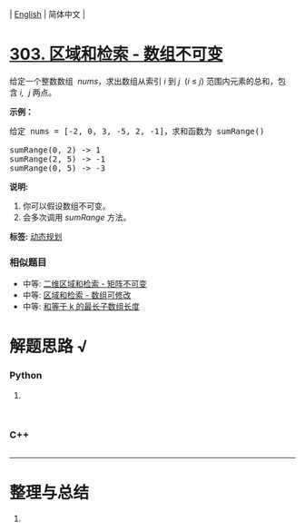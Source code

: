 | [English](README_EN.md) | 简体中文 |

# [303. 区域和检索 - 数组不可变](https://leetcode-cn.com/problems/range-sum-query-immutable)
<p>给定一个整数数组 &nbsp;<em>nums</em>，求出数组从索引&nbsp;<em>i&nbsp;</em>到&nbsp;<em>j&nbsp;&nbsp;</em>(<em>i</em>&nbsp;&le;&nbsp;<em>j</em>) 范围内元素的总和，包含&nbsp;<em>i,&nbsp; j&nbsp;</em>两点。</p>

<p><strong>示例：</strong></p>

<pre>给定 nums = [-2, 0, 3, -5, 2, -1]，求和函数为 sumRange()

sumRange(0, 2) -&gt; 1
sumRange(2, 5) -&gt; -1
sumRange(0, 5) -&gt; -3</pre>

<p><strong>说明:</strong></p>

<ol>
	<li>你可以假设数组不可变。</li>
	<li>会多次调用&nbsp;<em>sumRange</em>&nbsp;方法。</li>
</ol>

**标签:**  [动态规划](https://leetcode-cn.com/tag/dynamic-programming) 
 ### 相似题目
- 中等:	[二维区域和检索 - 矩阵不可变](https://leetcode-cn.com/problems/range-sum-query-2d-immutable) 
- 中等:	[区域和检索 - 数组可修改](https://leetcode-cn.com/problems/range-sum-query-mutable) 
- 中等:	[和等于 k 的最长子数组长度](https://leetcode-cn.com/problems/maximum-size-subarray-sum-equals-k) 

# 解题思路 √

### Python

1. 

```python

```


```python

```

### C++

```cpp

```

---



# 整理与总结

1. 